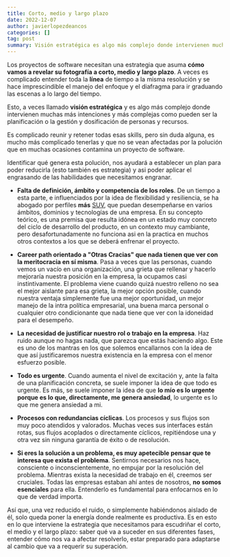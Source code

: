 ```yaml
---
title: Corto, medio y largo plazo
date: 2022-12-07
author: javierlopezdeancos
categories: []
tag: post
summary: Visión estratégica es algo más complejo donde intervienen muchas más piezas, planificación, gestión y dosificación de personas y recursos.
---
```


Los proyectos de software necesitan una estrategia que asuma **cómo vamos a revelar su fotografía a corto, medio y largo plazo**. A veces es complicado entender toda la **línea** de tiempo a la misma resolución y se hace imprescindible el manejo del enfoque y el diafragma para ir graduando las escenas a lo largo del tiempo.

Esto, a veces llamado **visión estratégica** y es algo más complejo donde intervienen muchas más intenciones y más complejas como pueden ser la planificación o la gestión y dosificación de personas y recursos.

Es complicado reunir y retener todas esas skills, pero sin duda alguna, es mucho más complicado tenerlas y que no se vean afectadas por la polución que en muchas ocasiones contamina un proyecto de software.

Identificar qué genera esta polución, nos ayudará a establecer un plan para poder reducirla (esto también es estrategia) y asi poder aplicar el engrasando de las habilidades que necesitamos engranar.

- **Falta de definición, ámbito y competencia de los roles**. De un tiempo a esta parte, e influenciados por la idea de
flexibilidad y resiliencia, se ha abogado por perfiles **más** [SUV](https://en.wikipedia.org/wiki/Sport_utility_vehicle), que puedan desempeñarse en varios ámbitos, dominios y tecnologías de una empresa. En su concepto teórico, es una premisa que resulta idónea en un estado muy concreto del ciclo de desarrollo del producto, en un contexto muy cambiante, pero desafortunadamente no funciona asi en la practica en muchos otros contextos a los que se deberá enfrenar el proyecto.

- **Career path orientado a "Otras Cracias" que nada tienen que ver con la meritocracia en sí misma**. Pasa a veces
que las personas, cuando vemos un vacío en una organización, una grieta que rellenar y hacerlo mejoraría nuestra posición en la empresa, la ocupamos casi instintivamente. El problema viene cuando quizá nuestro relleno no sea el mejor aislante para esa grieta, la mejor opción posible, cuando nuestra ventaja simplemente fue una mejor oportunidad, un mejor manejo de la intra política empresarial, una buena marca personal o cualquier otro condicionante que nada tiene que ver con la idoneidad para el
desempeño.

- **La necesidad de justificar nuestro rol o trabajo en la empresa**. Haz ruido aunque no hagas nada, que parezca que
estás haciendo algo. Este es uno de los mantras en los que solemos encallarnos con la idea de que así justificaremos nuestra existencia en la empresa con el menor esfuerzo posible.

- **Todo es urgente**. Cuando aumenta el nivel de excitación y, ante la falta de una planificación concreta, se suele
imponer la idea de que todo es urgente. Es más, se suele imponer la idea de que **lo mío es lo urgente porque es lo que, directamente, me genera ansiedad**, lo urgente es lo que me genera ansiedad a mi.

- **Procesos con redundancias cíclicas**. Los procesos y sus flujos son muy poco atendidos y valorados. Muchas veces sus interfaces están rotas, sus flujos acoplados o directamente cíclicos, repitiéndose una y otra vez sin ninguna garantía de éxito o de resolución.

- **Si eres la solución a un problema, es muy apetecible pensar que te interesa que exista el problema**. Sentirnos necesarios nos hace, consciente o inconscientemente, no empujar por la resolución del problema. Mientras exista la necesidad de trabajo en él, creemos ser cruciales. Todas las empresas estaban ahí antes de nosotros, **no somos esenciales** para ella. Entenderlo es fundamental para enfocarnos en lo que de verdad importa.

Así que, una vez reducido el ruido, o simplemente habiéndonos aislado de él, solo queda poner la energía donde realmente es productiva. Es en esto en lo que interviene la estrategia que necesitamos para escudriñar el corto, el medio y el largo plazo: saber qué va a suceder en sus diferentes fases, entender cómo nos va a afectar resolverlo, estar preparado para adaptarse al cambio que va a requerir su superación.
